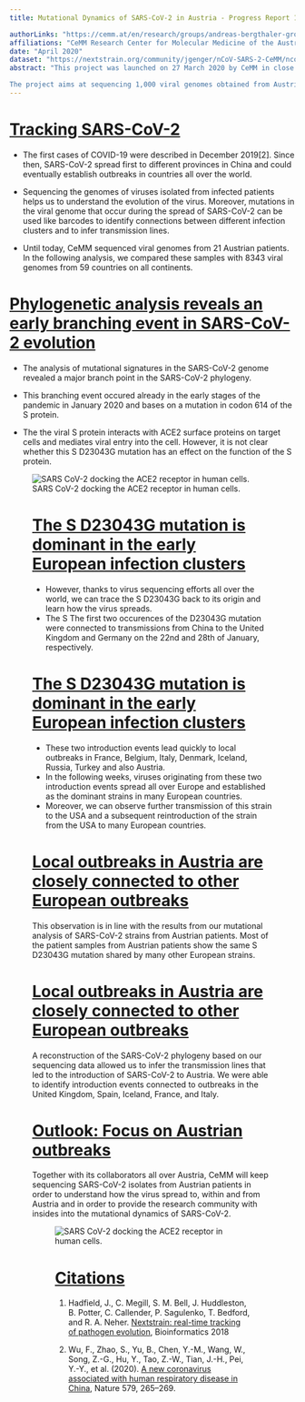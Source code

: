 ```yaml
---
title: Mutational Dynamics of SARS-CoV-2 in Austria - Progress Report 1

authorLinks: "https://cemm.at/en/research/groups/andreas-bergthaler-group/"
affiliations: "CeMM Research Center for Molecular Medicine of the Austrian Academy of Sciences"
date: "April 2020"
dataset: "https://nextstrain.org/community/jgenger/nCoV-SARS-2-CeMM/ncov?d=map&r=region&c=region"
abstract: "This project was launched on 27 March 2020 by CeMM in close collaboration with the Medical University of Vienna. 

The project aims at sequencing 1,000 viral genomes obtained from Austrian patient-derived samples, in order to learn more about the molecular understanding of the COVID-19 pandemic and the causative pathogen. The project results will integrate Austrian viral genome data into a global map of SARS-CoV-2 mutations, which will help decipher the mutational dynamics underlying the COVID-19 pandemic."
---
```


# [Tracking SARS-CoV-2](https://nextstrain.org/community/jgenger/nCoV-SARS-2-CeMM/ncov?animate=2019-12-19,2020-04-24,0,0,15000&d=map&r=region&c=region)

  * The first cases of COVID-19 were described in December 2019[2]. Since then, SARS-CoV-2 spread first to different provinces in China and could eventually establish outbreaks in countries all over the world.

  * Sequencing the genomes of viruses isolated from infected patients helps us to understand the evolution of the virus. Moreover, mutations in the viral genome that occur during the spread of SARS-CoV-2 can be used like barcodes to identify connections between different infection clusters and to infer transmission lines.

  * Until today, CeMM sequenced viral genomes from 21 Austrian patients. In the following analysis, we compared these samples with 8343 viral genomes from 59 countries on all continents.

# [Phylogenetic analysis reveals an early branching event in SARS-CoV-2 evolution](https://nextstrain.org/community/jgenger/nCoV-SARS-2-CeMM/ncov?c=gt-S_614&d=tree,entropy)

  * The analysis of mutational signatures in the SARS-CoV-2 genome revealed a major branch point in the SARS-CoV-2 phylogeny. 
  * This branching event occured already in the early stages of the pandemic in January 2020 and bases on a mutation in codon 614 of the S protein. 

  * The the viral S protein interacts with ACE2 surface proteins on target cells and mediates viral entry into the cell. However, it is not clear whether this S D23043G mutation has an effect on the function of the S protein.

<figure class="image"><img src="https://cemm.at/fileadmin/_processed_/8/b/csm_Illustration-SARS-CoV-2_2_Bobby-Rajesh-Malhotra_CeMM_45a7e025a0.png" alt="SARS CoV-2 docking the ACE2 receptor in human cells."><figcaption>SARS CoV-2 docking the ACE2 receptor in human cells.</figcaption>

# [The S D23043G mutation is dominant in the early European infection clusters](https://nextstrain.org/community/jgenger/nCoV-SARS-2-CeMM/ncov?c=gt-S_614&dmax=2020-02-24&dmin=2020-01-11&d=map&s=Germany/BavPat1/2020)

  * However, thanks to virus sequencing efforts all over the world, we can trace the S D23043G back to its origin and learn how the virus spreads. 
  * The S The first two occurences of the D23043G mutation were connected to transmissions from China to the United Kingdom and Germany on the 22nd and 28th of January, respectively. 

# [The S D23043G mutation is dominant in the early European infection clusters](https://nextstrain.org/community/jgenger/nCoV-SARS-2-CeMM/ncov?animate=2019-12-19,2020-04-24,0,0,15000&c=gt-S_614&d=map&f_region=Europe)

  * These two introduction events lead quickly to local outbreaks in France, Belgium, Italy, Denmark, Iceland, Russia, Turkey and also Austria.
  * In the following weeks, viruses originating from these two introduction events spread all over Europe and established as the dominant strains in many European countries.
  * Moreover, we can observe further transmission of this strain to the USA and a subsequent reintroduction of the strain from the USA to many European countries.

# [Local outbreaks in Austria are closely connected to other European outbreaks](https://nextstrain.org/community/jgenger/nCoV-SARS-2-CeMM/ncov?c=gt-S_614&f_country=Austria&d=tree)

This observation is in line with the results from our mutational analysis of SARS-CoV-2 strains from Austrian patients. Most of the patient samples from Austrian patients show the same S D23043G mutation shared by many other European strains.

# [Local outbreaks in Austria are closely connected to other European outbreaks](https://nextstrain.org/community/jgenger/nCoV-SARS-2-CeMM/ncov?f_country=Austria&d=map&r=location)

A reconstruction of the SARS-CoV-2 phylogeny based on our sequencing data allowed us to infer the transmission lines that led to the introduction of SARS-CoV-2 to Austria. We were able to identify introduction events connected to outbreaks in the United Kingdom, Spain, Iceland, France, and Italy.

# [Outlook: Focus on Austrian outbreaks ](https://nextstrain.org/community/jgenger/nCoV-SARS-2-CeMM/ncov?c=division&f_country=Austria&p=full&r=division)

Together with its collaborators all over Austria, CeMM will keep sequencing SARS-CoV-2 isolates from Austrian patients in order to understand how the virus spread to, within and from Austria and in order to provide the research community with insides into the mutational dynamics of SARS-CoV-2.

<figure class="image"><img src="https://cemm.at/fileadmin/_processed_/f/c/csm_Illustration-SARS-CoV-2_1_Bobby-Rajesh-Malhotra_CeMM_8f76ab32e9.png" alt="SARS CoV-2 docking the ACE2 receptor in human cells.">

# [Citations](https://nextstrain.org/community/jgenger/nCoV-SARS-2-CeMM/ncov?d=map&r=region)

1. Hadfield, J., C. Megill, S. M. Bell, J. Huddleston, B. Potter, C. Callender, P. Sagulenko, T. Bedford, and R. A. Neher. [Nextstrain: real-time tracking of pathogen evolution](https://doi.org/10.1093/bioinformatics/bty407), Bioinformatics 2018

2. Wu, F., Zhao, S., Yu, B., Chen, Y.-M., Wang, W., Song, Z.-G., Hu, Y., Tao, Z.-W., Tian, J.-H., Pei, Y.-Y., et al. (2020). [A new coronavirus associated with human respiratory disease in China](https://doi.org/10.1038/s41586-020-2008-3), Nature 579, 265–269.

